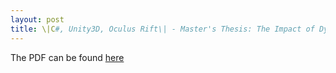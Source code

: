 ```yaml
---
layout: post
title: \|C#, Unity3D, Oculus Rift\| - Master's Thesis: The Impact of Dynamic Convergence on the Human Visual System in Head Mounted Displays
---
```


The PDF can be found [here](../downloads/impact-dynamic-convergence.pdf)